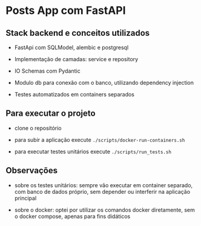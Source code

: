 # Posts App com FastAPI

## Stack backend e conceitos utilizados

- FastApi com SQLModel, alembic e postgresql

- Implementação de camadas: service e repository

- IO Schemas com Pydantic

- Modulo db para conexão com o banco, utilizando dependency injection

- Testes automatizados em containers separados

## Para executar o projeto

- clone o repositório

- para subir a aplicação execute ```./scripts/docker-run-containers.sh``` 

- para executar testes unitários execute ```./scripts/run_tests.sh```

## Observações

- sobre os testes unitários: sempre vão executar em container separado, com banco de dados próprio, sem depender ou interferir na aplicação principal

- sobre o docker: optei por utilizar os comandos docker diretamente, sem o docker compose, apenas para fins didáticos
